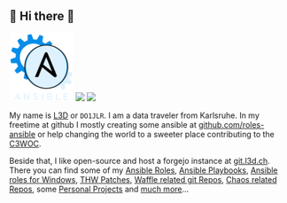  🚀 Hi there 👋
---------------
<p float="left">
  <img height="123em" src="https://raw.githubusercontent.com/DO1JLR/do1jlr/main/assets/animated_ansible.svg?sanitize=true" alt="I like Ansible"/>
  <img height="123em" src="https://github-readme-stats.vercel.app/api?username=do1jlr&count_private=true&show_icons=true&theme=dark"/>
  <img height="123em" src="https://github-readme-stats.vercel.app/api/top-langs/?username=do1jlr&langs_count=10&layout=compact&theme=dark" />
</p>
My name is <a href="https://chaos.social/@l3d">L3D</a> or <code>DO1JLR</code>. I am a data traveler from Karlsruhe. In my freetime at github I mostly creating some ansible at <a href="https://github.com/roles-ansible/">github.com/roles-ansible</a> or help changing the world to a sweeter place contributing to the <a href="https://c3woc.de/">C3WOC</a>.


Beside that, I like open-source and host a forgejo instance at [git.l3d.ch](https://git.l3d.ch). There you can find some of my [Ansible Roles](https://git.l3d.ch/ansible), [Ansible Playbooks](https://git.l3d.ch/playbooks), [Ansible roles for Windows](https://git.l3d.ch/win_ansible), [THW Patches](https://git.l3d.ch/thw), [Waffle related git Repos](https://git.l3d.ch/c3woc), [Chaos related Repos](https://git.l3d.ch/chaos), some [Personal Projects](https://git.l3d.ch/l3d) and [much more](https://git.l3d.ch/explore/repos)...


<!--
**DO1JLR/do1jlr** is a ✨ _special_ ✨ repository because its `README.md` (this file) appears on your GitHub profile.

Here are some ideas to get you started:

- 🔭 I’m currently working on ...
- 🌱 I’m currently learning ...
- 👯 I’m looking to collaborate on ...
- 🤔 I’m looking for help with ...
- 💬 Ask me about ...
- 📫 How to reach me: ...
- 😄 Pronouns: ...
- ⚡ Fun fact: ...
-->

